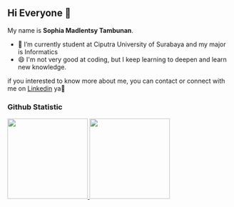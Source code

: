 ## Hi Everyone 👋

My name is **Sophia Madlentsy Tambunan**.<br>

- 🔭 I’m currently student at Ciputra University of Surabaya and my major is Informatics
- 😄 I'm not very good at coding, but I keep learning to deepen and learn new knowledge.<br>

if you interested to know more about me, you can contact or connect with me on [Linkedin](https://www.linkedin.com/in/sophia-madlentsy-tambunan/) ya🤗

### Github Statistic
<p align="left">
<a href="https://github.com/slentsy">
  <img height="180em" src="https://github-readme-stats-eight-theta.vercel.app/api?username=slentsy&show_icons=true&theme=algolia&include_all_commits=true&count_private=true"/>
  <img height="180em" src="https://github-readme-stats-eight-theta.vercel.app/api/top-langs/?username=slentsy&theme=algolia"/>
</a>
</p>

